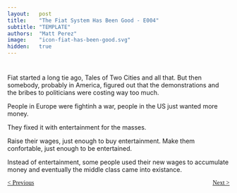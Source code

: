 ```yaml
---
layout:   post
title:    "The Fiat System Has Been Good - E004"
subtitle: "TEMPLATE"
authors:  "Matt Perez"
image:    "icon-fiat-has-been-good.svg"
hidden:   true
---
```


<div style="display:none; ">
 <p>Time for an alternative.</p>
</div>

<h1></h1>
 <p>Fiat started a long tie ago, Tales of Two Cities and all that. But then somebody, probably in America, figured out that the demonstrations and the bribes to politicians were costing way too much.</p>
 <p>People in Europe were fightinh a war, people in the US just wanted more money.</p>
 <p>They fixed it with entertainment for the masses.</p>
 <p>Raise their wages, just enough to buy entertainment. Make them confortable, just enough to be entertained.</p>
 <p>Instead of entertainment, some people used their new wages to accumulate money and eventually the middle class came into existance.</p>

<div style="margin-bottom:1in; font-family: American Typewriter, serif; ">
 <span style="float:left; ">
  <a href="https://radicalcompanies.com/2024/12/03/book4-003">&lt; Previous</a>
 </span>
 <span style="float:right; ">
  <a href="https://radicalcompanies.com/2024/12/09/book4-005">Next &gt;</a>
 </span>
</div>